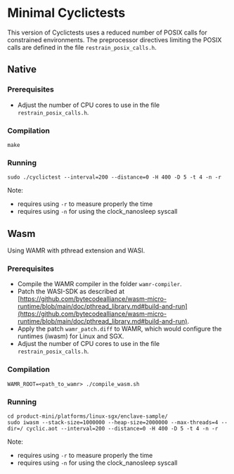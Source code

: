# Minimal Cyclictests
This version of Cyclictests uses a reduced number of POSIX calls for constrained environments.
The preprocessor directives limiting the POSIX calls are defined in the file `restrain_posix_calls.h`.

## Native
### Prerequisites
- Adjust the number of CPU cores to use in the file `restrain_posix_calls.h`.

### Compilation
```
make
```

### Running
```
sudo ./cyclictest --interval=200 --distance=0 -H 400 -D 5 -t 4 -n -r
```

Note:
- requires using `-r` to measure properly the time
- requires using `-n` for using the clock_nanosleep syscall


## Wasm
Using WAMR with pthread extension and WASI.

### Prerequisites
- Compile the WAMR compiler in the folder `wamr-compiler`.
- Patch the WASI-SDK as described at [https://github.com/bytecodealliance/wasm-micro-runtime/blob/main/doc/pthread_library.md#build-and-run](https://github.com/bytecodealliance/wasm-micro-runtime/blob/main/doc/pthread_library.md#build-and-run).
- Apply the patch `wamr_patch.diff` to WAMR, which would configure the runtimes (iwasm) for Linux and SGX.
- Adjust the number of CPU cores to use in the file `restrain_posix_calls.h`.

### Compilation
```
WAMR_ROOT=<path_to_wamr> ./compile_wasm.sh
```

### Running
```
cd product-mini/platforms/linux-sgx/enclave-sample/
sudo iwasm --stack-size=1000000 --heap-size=2000000 --max-threads=4 --dir=/ cyclic.aot --interval=200 --distance=0 -H 400 -D 5 -t 4 -n -r
```

Note:
- requires using `-r` to measure properly the time
- requires using `-n` for using the clock_nanosleep syscall
